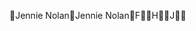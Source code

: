 Jennie Nolan                                          J e n n i e   N o l a n                                                                       F H J